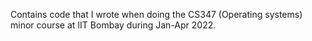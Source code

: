 Contains code that I wrote when doing the CS347 (Operating systems)
minor course at IIT Bombay during Jan-Apr 2022.
